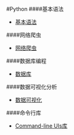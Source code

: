 #Python 
####基本语法
* [基本语法](Python/Basic-Syntax.md)

####网络爬虫
* [网络爬虫](Python/Web-Crawler.md)

####数据库编程
* [数据库](Python/Data-Visualization.md)

####数据可视化分析
* [数据可视化](Python/Data-Visualization.md)

####命令行库
* [Command-line UIs库](Python/Command-line-UIs.md)


